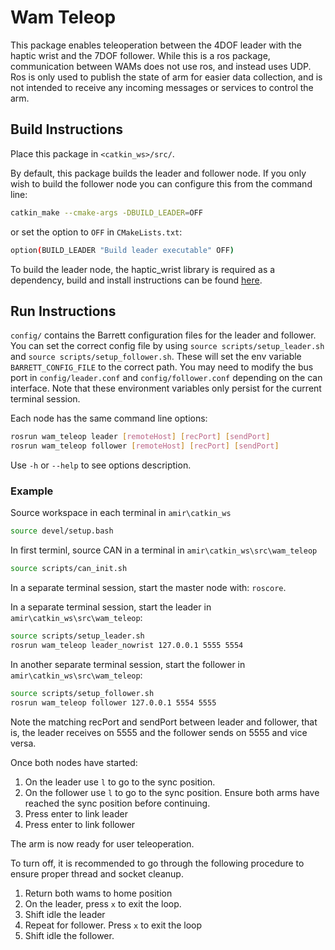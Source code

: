 # Wam Teleop
This package enables teleoperation between the 4DOF leader with the haptic wrist and the 7DOF follower. While this is a ros package, communication between WAMs does not use ros, and instead uses UDP. Ros is only used to publish the state of arm for easier data collection, and is not intended to receive any incoming messages or services to control the arm. 

## Build Instructions

Place this package in `<catkin_ws>/src/`.

By default, this package builds the leader and follower node. If you only wish to build the follower node you can configure this from the command line:
```bash
catkin_make --cmake-args -DBUILD_LEADER=OFF 
```
or set the option to `OFF` in `CMakeLists.txt`:
```bash
option(BUILD_LEADER "Build leader executable" OFF)
```
To build the leader node, the haptic_wrist library is required as a dependency, build and install instructions can be found [here](https://github.com/dmiller12/libhaptic_wrist).

## Run Instructions

`config/` contains the Barrett configuration files for the leader and follower. 
You can set the correct config file by using `source scripts/setup_leader.sh` and `source scripts/setup_follower.sh`. These will set the env variable `BARRETT_CONFIG_FILE` to the correct path. 
You may need to modify the bus port in `config/leader.conf` and `config/follower.conf` depending on the can interface. Note that these environment variables only persist for the current terminal session.

Each node has the same command line options:
```bash
rosrun wam_teleop leader [remoteHost] [recPort] [sendPort]
rosrun wam_teleop follower [remoteHost] [recPort] [sendPort]
```
Use `-h` or `--help` to see options description.

### Example

Source workspace in each terminal in `amir\catkin_ws`
```bash
source devel/setup.bash
```


In first terminl, source CAN in a terminal in `amir\catkin_ws\src\wam_teleop`
```bash
source scripts/can_init.sh
```

In a separate terminal session, start the master node with: `roscore`.

In a separate terminal session, start the leader in `amir\catkin_ws\src\wam_teleop`:
```bash
source scripts/setup_leader.sh
rosrun wam_teleop leader_nowrist 127.0.0.1 5555 5554
```
In another separate terminal session, start the follower in `amir\catkin_ws\src\wam_teleop`:
```bash
source scripts/setup_follower.sh
rosrun wam_teleop follower 127.0.0.1 5554 5555
```
Note the matching recPort and sendPort between leader and follower, that is, the leader receives on 5555 and the follower sends on 5555 and vice versa.

Once both nodes have started:

1) On the leader use `l` to go to the sync position.
2) On the follower use `l` to go to the sync position. Ensure both arms have reached the sync position before continuing.
3) Press enter to link leader
4) Press enter to link follower

The arm is now ready for user teleoperation.

To turn off, it is recommended to go through the following procedure to ensure proper thread and socket cleanup.
1) Return both wams to home position
2) On the leader, press `x` to exit the loop.
3) Shift idle the leader
4) Repeat for follower. Press `x` to exit the loop
5) Shift idle the follower.
